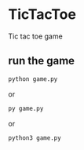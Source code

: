 # TicTacToe
Tic tac toe game

## run the game

```bash
python game.py
```

or

```bash
py game.py
```

or


```bash
python3 game.py
```